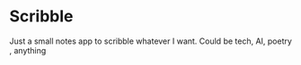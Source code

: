 # Scribble
Just a small notes app to scribble whatever I want. Could be tech, AI, poetry , anything
